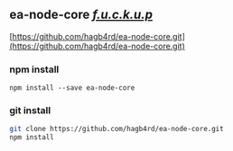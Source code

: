 ## ea-node-core [*f.u.c.k.u.p*](https://github.com/f-u-c-k-u-p/)
[https://github.com/hagb4rd/ea-node-core.git](https://github.com/hagb4rd/ea-node-core.git)

### npm install
` npm install --save ea-node-core `

### git install
```bash 
git clone https://github.com/hagb4rd/ea-node-core.git 
npm install 
```
